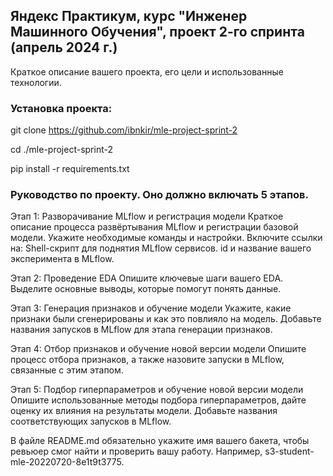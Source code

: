 ## Яндекс Практикум, курс "Инженер Машинного Обучения", проект 2-го спринта (апрель 2024 г.)

Краткое описание вашего проекта, его цели и использованные технологии.

### Установка проекта:
git clone https://github.com/ibnkir/mle-project-sprint-2

cd ./mle-project-sprint-2

pip install -r requirements.txt

### Руководство по проекту. Оно должно включать 5 этапов.

Этап 1: Разворачивание MLflow и регистрация модели
Краткое описание процесса развёртывания MLflow и регистрации базовой модели. Укажите необходимые команды и настройки. Включите ссылки на:
Shell-скрипт для поднятия MLflow сервисов.
id и название вашего эксперимента в MLflow.

Этап 2: Проведение EDA
Опишите ключевые шаги вашего EDA. Выделите основные выводы, которые помогут понять данные.

Этап 3: Генерация признаков и обучение модели
Укажите, какие признаки были сгенерированы и как это повлияло на модель. Добавьте названия запусков в MLflow для этапа генерации признаков.

Этап 4: Отбор признаков и обучение новой версии модели
Опишите процесс отбора признаков, а также назовите запуски в MLflow, связанные с этим этапом.

Этап 5: Подбор гиперпараметров и обучение новой версии модели
Опишите использованные методы подбора гиперпараметров, дайте оценку их влияния на результаты модели. Добавьте названия соответствующих запусков в MLflow. 

В файле README.md обязательно укажите имя вашего бакета, чтобы ревьюер смог найти и проверить вашу работу. Например, s3-student-mle-20220720-8e1t9t3775. 